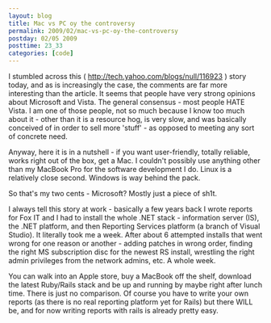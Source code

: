 ```yaml
---
layout: blog
title: Mac vs PC oy the controversy
permalink: 2009/02/mac-vs-pc-oy-the-controversy
postday: 02/05 2009
posttime: 23_33
categories: [code]
---
```


<p>I stumbled across this ( <a href="http://tech.yahoo.com/blogs/null/116923">http://tech.yahoo.com/blogs/null/116923</a> ) story today, and as is increasingly the case, the comments are far more interesting than the article. It seems that people have very strong opinions about Microsoft and Vista. The general consensus - most people HATE Vista. I am one of those people, not so much because I know too much about it - other than it is a resource hog, is very slow, and was basically conceived of in order to sell more &#039;stuff&#039; - as opposed to meeting any sort of concrete need.</p>
<p>Anyway, here it is in a nutshell - if you want user-friendly, totally reliable, works right out of the box, get a Mac. I couldn&#039;t possibly use anything other than my MacBook Pro for the software development I do. Linux is a relatively close second. Windows is way behind the pack.</p>
<p>So that&#039;s my two cents - Microsoft? Mostly just a piece of sh1t.</p>
<p>I always tell this story at work - basically a few years back I wrote reports for Fox IT and I had to install the whole .NET stack - information server (IS), the .NET platform, and then Reporting Services platform (a branch of Visual Studio). It literally took me a week. After about 6 attempted installs that went wrong for one reason or another - adding patches in wrong order, finding the right MS subscription disc for the newest RS install, wrestling the right admin privileges from the network admins, etc. A whole week.</p>
<p>You can walk into an Apple store, buy a MacBook off the shelf, download the latest Ruby/Rails stack and be up and running by maybe right after lunch time. There is just no comparison. Of course you have to write your own reports (as there is no real reporting platform yet for Rails) but there WILL be, and for now writing reports with rails is already pretty easy.</p>
